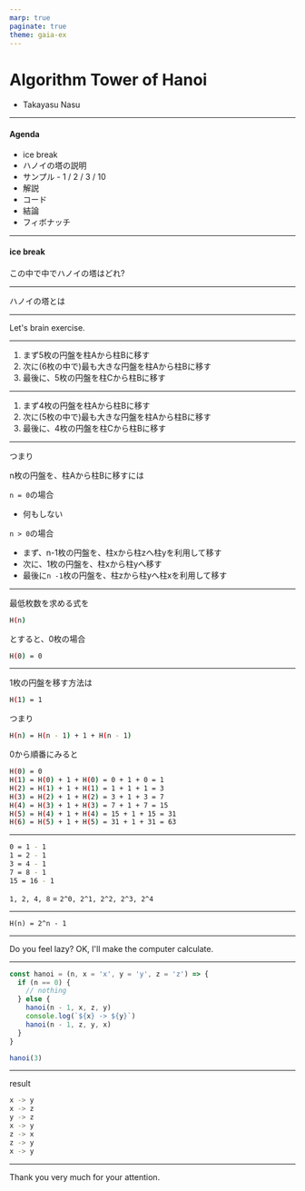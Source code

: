 ```yaml
---
marp: true
paginate: true
theme: gaia-ex
---
```


<!-- _class: top -->

Algorithm Tower of Hanoi
===

- Takayasu Nasu

---

#### Agenda

- ice break
- ハノイの塔の説明
- サンプル - 1 / 2 / 3 / 10
- 解説
- コード
- 結論
- フィボナッチ

---

#### ice break

この中で中でハノイの塔はどれ?

---

ハノイの塔とは


---

Let's brain exercise.

---

1. まず5枚の円盤を柱Aから柱Bに移す
1. 次に(6枚の中で)最も大きな円盤を柱Aから柱Bに移す
1. 最後に、5枚の円盤を柱Cから柱Bに移す

---

1. まず4枚の円盤を柱Aから柱Bに移す
1. 次に(5枚の中で)最も大きな円盤を柱Aから柱Bに移す
1. 最後に、4枚の円盤を柱Cから柱Bに移す

---

つまり

n枚の円盤を、柱Aから柱Bに移すには

`n = 0`の場合
- 何もしない

`n > 0`の場合
- まず、n-1枚の円盤を、柱xから柱zへ柱yを利用して移す
- 次に、1枚の円盤を、柱xから柱yへ移す
- 最後に`n -1`枚の円盤を、柱zから柱yへ柱xを利用して移す

---

最低枚数を求める式を

```bash
H(n)
```

とすると、0枚の場合

```bash
H(0) = 0
```

---

1枚の円盤を移す方法は

```bash
H(1) = 1
```

つまり

```bash
H(n) = H(n - 1) + 1 + H(n - 1)
```

0から順番にみると

```bash
H(0) = 0
H(1) = H(0) + 1 + H(0) = 0 + 1 + 0 = 1
H(2) = H(1) + 1 + H(1) = 1 + 1 + 1 = 3
H(3) = H(2) + 1 + H(2) = 3 + 1 + 3 = 7
H(4) = H(3) + 1 + H(3) = 7 + 1 + 7 = 15
H(5) = H(4) + 1 + H(4) = 15 + 1 + 15 = 31
H(6) = H(5) + 1 + H(5) = 31 + 1 + 31 = 63
```

---

```bash
0 = 1 - 1
1 = 2 - 1
3 = 4 - 1
7 = 8 - 1
15 = 16 - 1
```

`1, 2, 4, 8` = `2^0, 2^1, 2^2, 2^3, 2^4`

---

`H(n) = 2^n - 1`

---

Do you feel lazy?
OK, I'll make the computer calculate.

---

```js
const hanoi = (n, x = 'x', y = 'y', z = 'z') => {
  if (n == 0) {
    // nothing
  } else {
    hanoi(n - 1, x, z, y)
    console.log(`${x} -> ${y}`)
    hanoi(n - 1, z, y, x)
  }
}

hanoi(3)
```

---

result

```bash
x -> y
x -> z
y -> z
x -> y
z -> x
z -> y
x -> y
```

---

Thank you very much for your attention.